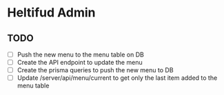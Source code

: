 # Heltifud Admin

## TODO

- [ ] Push the new menu to the menu table on DB
- [ ] Create the API endpoint to update the menu
- [ ] Create the prisma queries to push the new menu to DB
- [ ] Update /server/api/menu/current to get only the last item added to the menu table
